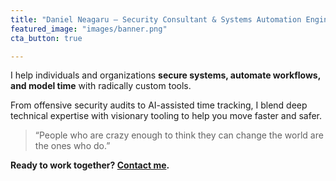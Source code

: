 ```yaml
---
title: "Daniel Neagaru – Security Consultant & Systems Automation Engineer"
featured_image: "images/banner.png"
cta_button: true

---
```


I help individuals and organizations **secure systems, automate workflows, and model time** with radically custom tools.

From offensive security audits to AI-assisted time tracking, I blend deep technical expertise with visionary tooling to help you move faster and safer.

> “People who are crazy enough to think they can change the world are the ones who do.”

**Ready to work together? [Contact me](/contact).**
